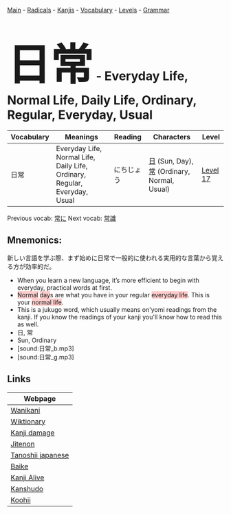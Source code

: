 <style> bigfont {font-size: 100px}</style>
[Main](../README.md) -
[Radicals](../radicals.md) -
[Kanjis](../kanjis.md) -
[Vocabulary](../vocabulary.md) -
[Levels](../levels.md) -
[Grammar](../grammar.md)
# <bigfont> 日常</bigfont> - Everyday Life, Normal Life, Daily Life, Ordinary, Regular, Everyday, Usual 

| Vocabulary | Meanings | Reading | Characters | Level |
| --- | --- | --- | --- | --- |
| 日常 | Everyday Life, Normal Life, Daily Life, Ordinary, Regular, Everyday, Usual | にちじょう |  [日](../kanjis/日.md) (Sun, Day), [常](../kanjis/常.md) (Ordinary, Normal, Usual) | [Level 17](../levels/wk_level17.md) |

Previous vocab: [常に](常に.md) Next vocab: [常識](常識.md) 

## Mnemonics:
新しい言語を学ぶ際、まず始めに日常で一般的に使われる実用的な言葉から覚える方が効率的だ。
* When you learn a new language, it’s more efficient to begin with everyday, practical words at first.
* <span style="background-color:#ffcccb"> Normal</span> <span style="background-color:#ffcccb"> day</span>s are what you have in your regular <span style="background-color:#ffcccb"> everyday life</span>. This is your <span style="background-color:#ffcccb"> normal life</span>.
* This is a jukugo word, which usually means on'yomi readings from the kanji. If you know the readings of your kanji you'll know how to read this as well.
* 日, 常
* Sun, Ordinary
* [sound:日常_b.mp3]
* [sound:日常_g.mp3]


## Links 

| Webpage |
| --- |
| [Wanikani          ](https://www.wanikani.com/kanji/日常) |
| [Wiktionary        ](https://en.wiktionary.org/wiki/日常) |
| [Kanji damage      ](http://www.kanjidamage.com/kanji/search?utf8=✓&q=日常) |
| [Jitenon           ](https://jitenon.com/kanji/日常) |
| [Tanoshii japanese ](https://www.tanoshiijapanese.com/dictionary/kanji.cfm?k=日常) |
| [Baike             ](https://baike.baidu.com/item/日常) |
| [Kanji Alive       ](https://app.kanjialive.com/日常) |
| [Kanshudo          ](https://www.kanshudo.com/searchmn?q=日常) |
| [Koohii            ](https://kanji.koohii.com/study/kanji/日常) |
